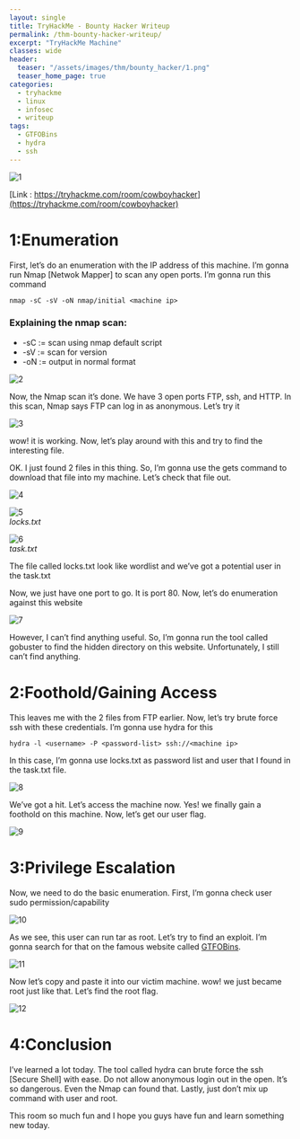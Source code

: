 ```yaml
---
layout: single
title: TryHackMe - Bounty Hacker Writeup
permalink: /thm-bounty-hacker-writeup/
excerpt: "TryHackMe Machine"
classes: wide
header:
  teaser: "/assets/images/thm/bounty_hacker/1.png"
  teaser_home_page: true  
categories:
  - tryhackme
  - linux
  - infosec
  - writeup
tags:
  - GTFOBins
  - hydra
  - ssh
---
```


![1](/assets/images/thm/bounty_hacker/1.png)

[Link : https://tryhackme.com/room/cowboyhacker](https://tryhackme.com/room/cowboyhacker)

# 1:Enumeration

First, let’s do an enumeration with the IP address of this machine. I’m gonna run Nmap [Netwok Mapper] to scan any open ports. I’m gonna run this command

```
nmap -sC -sV -oN nmap/initial <machine ip>
```

### Explaining the nmap scan:
* -sC	:= scan using nmap default script
* -sV	:= scan for version
* -oN := output in normal format

![2](/assets/images/thm/bounty_hacker/2.png)

Now, the Nmap scan it’s done. We have 3 open ports FTP, ssh, and HTTP. In this scan, Nmap says FTP can log in as anonymous. Let’s try it

![3](/assets/images/thm/bounty_hacker/3.png)

wow! it is working. Now, let’s play around with this and try to find the interesting file.

OK. I just found 2 files in this thing. So, I’m gonna use the gets command to download that file into my machine. Let’s check that file out.

![4](/assets/images/thm/bounty_hacker/4.png)

![5](/assets/images/thm/bounty_hacker/5.png)<br>
_locks.txt_

![6](/assets/images/thm/bounty_hacker/6.png)<br>
_task.txt_

The file called locks.txt look like wordlist and we’ve got a potential user in the task.txt

Now, we just have one port to go. It is port 80. Now, let’s do enumeration against this website

![7](/assets/images/thm/bounty_hacker/7.png)

However, I can’t find anything useful. So, I’m gonna run the tool called gobuster to find the hidden directory on this website. Unfortunately, I still can’t find anything.

# 2:Foothold/Gaining Access

This leaves me with the 2 files from FTP earlier. Now, let’s try brute force ssh with these credentials. I’m gonna use hydra for this

```
hydra -l <username> -P <password-list> ssh://<machine ip>
```

In this case, I’m gonna use locks.txt as password list and user that I found in the task.txt file.

![8](/assets/images/thm/bounty_hacker/8.png)

We’ve got a hit. Let’s access the machine now. Yes! we finally gain a foothold on this machine. Now, let’s get our user flag.

![9](/assets/images/thm/bounty_hacker/9.png)

# 3:Privilege Escalation

Now, we need to do the basic enumeration. First, I’m gonna check user sudo permission/capability

![10](/assets/images/thm/bounty_hacker/10.png)

As we see, this user can run tar as root. Let’s try to find an exploit. I’m gonna search for that on the famous website called [GTFOBins](https://gtfobins.github.io/).

![11](/assets/images/thm/bounty_hacker/11.png)

Now let’s copy and paste it into our victim machine.
wow! we just became root just like that. Let’s find the root flag.

![12](/assets/images/thm/bounty_hacker/12.png)

# 4:Conclusion

I’ve learned a lot today. The tool called hydra can brute force the ssh [Secure Shell] with ease. Do not allow anonymous login out in the open. It’s so dangerous. Even the Nmap can found that. Lastly, just don’t mix up command with user and root.

This room so much fun and I hope you guys have fun and learn something new today.